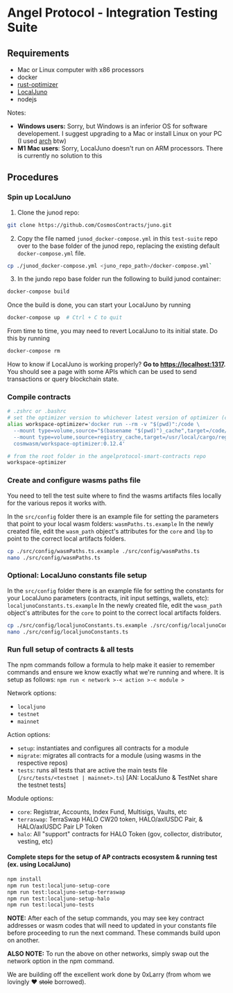 # Angel Protocol - Integration Testing Suite

## Requirements

- Mac or Linux computer with x86 processors
- docker
- [rust-optimizer](https://github.com/CosmWasm/rust-optimizer)
- [LocalJuno](https://github.com/CosmosContracts/juno)
- nodejs

Notes:

- **Windows users:** Sorry, but Windows is an inferior OS for software developement. I suggest upgrading to a Mac or install Linux on your PC (I used [arch](https://wiki.archlinux.org/title/installation_guide) btw)
- **M1 Mac users**: Sorry, LocalJuno doesn't run on ARM processors. There is currently no solution to this

## Procedures

### Spin up LocalJuno
1. Clone the junod repo: 
```bash
git clone https://github.com/CosmosContracts/juno.git
```
2. Copy the file named `junod_docker-compose.yml` in this `test-suite` repo over to the base folder of the junod repo, replacing the existing default `docker-compose.yml` file. 
```bash
cp ./junod_docker-compose.yml <juno_repo_path>/docker-compose.yml`
```
3. In the jundo repo base folder run the following to build junod container:
```bash
docker-compose build
```

Once the build is done, you can start your LocalJuno by running
```bash
docker-compose up  # Ctrl + C to quit
```

From time to time, you may need to revert LocalJuno to its initial state. Do this by running
```bash
docker-compose rm
```

How to know if LocalJuno is working properly?
**Go to [https://localhost:1317](http://localhost:1317).** You should see a page with some APIs which can be used to send transactions or query blockchain state.

### Compile contracts

```bash
# .zshrc or .bashrc
# set the optimizer version to whichever latest version of optimizer (currently it is 0.11.5):
alias workspace-optimizer='docker run --rm -v "$(pwd)":/code \
  --mount type=volume,source="$(basename "$(pwd)")_cache",target=/code/target \
  --mount type=volume,source=registry_cache,target=/usr/local/cargo/registry \
  cosmwasm/workspace-optimizer:0.12.4'
```

```bash
# from the root folder in the angelprotocol-smart-contracts repo
workspace-optimizer
```

### Create and configure wasms paths file

You need to tell the test suite where to find the wasms artifacts files locally for the various repos it works with.

In the `src/config` folder there is an example file for setting the parameters that point to your local wasm folders: `wasmPaths.ts.example`
In the newly created file, edit the `wasm_path` object's attributes for the `core` and `lbp` to point to the correct local artifacts folders.

```bash
cp ./src/config/wasmPaths.ts.example ./src/config/wasmPaths.ts
nano ./src/config/wasmPaths.ts
```

### Optional: LocalJuno constants file setup

In the `src/config` folder there is an example file for setting the constants for your LocalJuno parameters (contracts, init input settings, wallets, etc): `localjunoConstants.ts.example`
In the newly created file, edit the `wasm_path` object's attributes for the `core` to point to the correct local artifacts folders.

```bash
cp ./src/config/localjunoConstants.ts.example ./src/config/localjunoConstants.ts
nano ./src/config/localjunoConstants.ts
```

### Run full setup of contracts & all tests

The npm commands follow a formula to help make it easier to remember commands and ensure we know exactly what we're running and where. It is setup as follows:
`npm run < network >-< action >-< module >`

Network options:

- `localjuno`
- `testnet`
- `mainnet`

Action options:

- `setup`: instantiates and configures all contracts for a module
- `migrate`: migrates all contracts for a module (using wasms in the respective repos)
- `tests`: runs all tests that are active the main tests file (`/src/tests/<testnet | mainnet>.ts`) [AN: LocalJuno & TestNet share the testnet tests]

Module options:

- `core`: Registrar, Accounts, Index Fund, Multisigs, Vaults, etc
- `terraswap`: TerraSwap HALO CW20 token, HALO/axlUSDC Pair, & HALO/axlUSDC Pair LP Token
- `halo`: All "support" contracts for HALO Token (gov, collector, distributor, vesting, etc)

#### Complete steps for the setup of AP contracts ecosystem & running test (ex. using LocalJuno)

```bash
npm install
npm run test:localjuno-setup-core
npm run test:localjuno-setup-terraswap
npm run test:localjuno-setup-halo
npm run test:localjuno-tests
```

**NOTE:** After each of the setup commands, you may see key contract addresses or wasm codes that will need to updated in your constants file before proceeding to run the next command. These commands build upon on another.

**ALSO NOTE:** To run the above on other networks, simply swap out the network option in the npm command.

We are building off the excellent work done by 0xLarry (from whom we lovingly :heart: ~~stole~~ borrowed).
